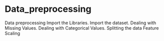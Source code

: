 # Data_preprocessing

Data preprocessing
Import the Libraries.
Import the dataset.
Dealing with Missing Values.
Dealing with Categorical Values.
Splitting the data
Feature Scaling
